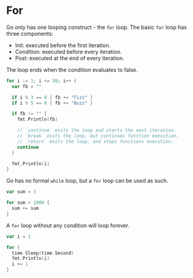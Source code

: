 # For

Go only has one looping construct - the `for` loop. The basic `for` loop has three components:
  - Init: executed before the first iteration.
  - Condition: executed before every iteration.
  - Post: executed at the end of every iteration.

The loop ends when the condition evaluates to false.

```go
for i := 1; i <= 30; i++ {
  var fb = ""

  if i % 3 == 0 { fb += "Fizz" }
  if i % 5 == 0 { fb += "Buzz" }

  if fb != "" {
    fmt.Println(fb)

    // `continue` exits the loop and starts the next iteration.
    // `break` exits the loop, but continues function execution.
    // `return` exits the loop, and stops functions execution.
    continue
  }

  fmt.Println(i)
}
```

Go has no formal `while` loop, but a `for` loop can be used as such.

```go
var sum = 1

for sum < 1000 {
  sum += sum
}
```

A `for` loop without any condition will loop forever.

```go
var i = 1

for {
  time.Sleep(time.Second)
  fmt.Println(i)
  i += 1
}
```
